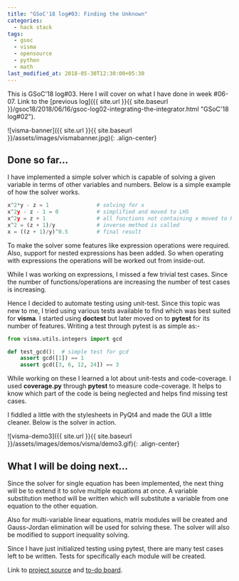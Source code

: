 ```yaml
---
title: "GSoC'18 log#03: Finding the Unknown"
categories:
  - hack stack
tags:
  - gsoc
  - visma
  - opensource
  - python
  - math
last_modified_at: 2018-05-30T12:30:00+05:30
---
```



This is GSoC'18 log#03. Here I will cover on what I have done in week #06-07. Link to the [previous log]({{ site.url }}{{ site.baseurl }}/gsoc18/2018/06/16/gsoc-log02-integrating-the-integrator.html "GSoC'18 log#02").

![visma-banner]({{ site.url }}{{ site.baseurl }}/assets/images/vismabanner.jpg){: .align-center}

## Done so far...

I have implemented a simple solver which is capable of solving a given variable in terms of other variables and numbers. Below is a simple example of how the solver works.

```python
x^2*y - z = 1               # solving for x
x^2y - z - 1 = 0            # simplified and moved to LHS
x^2y = z + 1                # all functions not containing x moved to RHS
x^2 = (z + 1)/y             # inverse method is called
x = ((z + 1)/y)^0.5         # final result
```

To make the solver some features like expression operations were required.
Also, support for nested expressions has been added. So when operating with expressions the operations will be worked out from inside-out.

While I was working on expressions, I missed a few trivial test cases. Since the number of functions/operations are increasing the number of test cases is increasing.

Hence I decided to automate testing using unit-test. Since this topic was new to me, I tried using various tests available to find which was best suited for **visma**. I started using **doctest** but later moved on to **pytest** for its number of features. Writing a test through pytest is as simple as:-

```python
from visma.utils.integers import gcd

def test_gcd():  # simple test for gcd
    assert gcd([1]) == 1
    assert gcd([3, 6, 12, 24]) == 3
```

While working on these I learned a lot about unit-tests and code-coverage. I used **coverage.py** through **pytest** to measure code-coverage. It helps to know which part of the code is being neglected and helps find missing test cases.

I fiddled a little with the stylesheets in PyQt4 and made the GUI a little cleaner. Below is the solver in action.

![visma-demo3]({{ site.url }}{{ site.baseurl }}/assets/images/demos/visma/demo3.gif){: .align-center}

## What I will be doing next...

Since the solver for single equation has been implemented, the next thing will be to extend it to solve multiple equations at once. A variable substitution method will be written which will substitute a variable from one equation to the other equation.

Also for multi-variable linear equations, matrix modules will be created and Gauss-Jordan elimination will be used for solving these. The solver will also be modified to support inequality solving.

Since I have just initialized testing using pytest, there are many test cases left to be written. Tests for specifically each module will be created.

Link to [project source](https://github.com/aerospaceresearch/visma "visma") and [to-do board](https://github.com/aerospaceresearch/visma/projects/1 "Project Progress").
